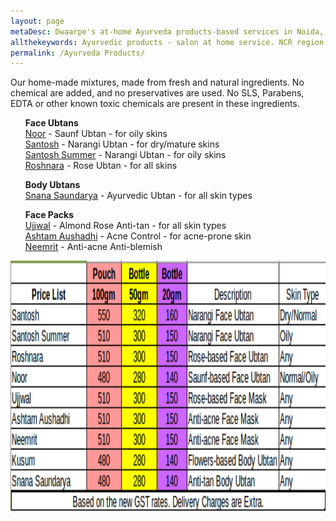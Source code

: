 ```yaml
---
layout: page
metaDesc: Dwaarpe's at-home Ayurveda products-based services in Noida, Delhi, Gurgaon, Ghaziababd and Faridabad - facials, ubtans, hair care - the all-natural ingredients ensure safety and quality
allthekeywords: Ayurvedic products - salon at home service. NCR region. All-natural products. Expert formulations. 
permalink: /Ayurveda Products/
---
```


Our home-made mixtures, made from fresh and natural ingredients. No chemical are added, and no preservatives are used. No SLS, Parabens, EDTA or other known toxic chemicals are present in these ingredients.

<ul style="list-style-type:none"><b>Face Ubtans </b>
   <li><a href="/Noor/">Noor</a> - Saunf Ubtan - for oily skins</li>
   <li><a href="/Santosh/">Santosh</a> - Narangi Ubtan - for dry/mature skins</li>
   <li><a href="/SantoshSummer/">Santosh Summer</a> - Narangi Ubtan - for oily skins</li>
   <li><a href="/Roshnara/">Roshnara</a> - Rose Ubtan - for all skins</li>
</ul>

<ul style="list-style-type:none"><b>Body Ubtans </b>
   <li><a href="/SnanaSaundarya/">Snana Saundarya</a> - Ayurvedic Ubtan - for all skin types</li>
</ul>

<ul style="list-style-type:none"><b>Face Packs</b>
   <li><a href="/Ujjwal/">Ujjwal</a> - Almond Rose Anti-tan - for all skin types</li>
   <li><a href="/AshtamAushadhi/">Ashtam Aushadhi</a> - Acne Control - for acne-prone skin</li>
   <li><a href="/Neemrit/">Neemrit</a> - Anti-acne Anti-blemish</li>
</ul>
<div class="clearfix"></div>
<div class="responsive">
    <img src="/assets/priceList.png" alt="Price List" width="800" height="400">
</div>


<div class="clearfix"></div>

